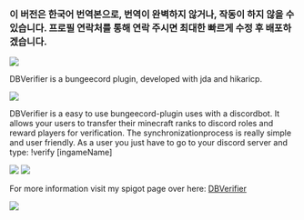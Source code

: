 ### 이 버전은 한국어 번역본으로, 번역이 완벽하지 않거나, 작동이 하지 않을 수 있습니다. 프로필 연락처를 통해 연락 주시면 최대한 빠르게 수정 후 배포하겠습니다.

![](https://proxy.spigotmc.org/35695e8fd3dbad1116bdac7e0546883090023f6c?url=https%3A%2F%2Fi.imgur.com%2FlKGBdR5.png)

DBVerifier is a bungeecord plugin, developed with jda and hikaricp.

![](https://proxy.spigotmc.org/647dd36bb92f3d0392bcca16556dce36c4cf45ac?url=https%3A%2F%2Fi.imgur.com%2Fi9OeR11.png)

DBVerifier is a easy to use bungeecord-plugin uses with a discordbot.
It allows your users to transfer their minecraft ranks to discord roles and reward players for verification.
The synchronizationprocess is really simple and user friendly. As a user you just have to go to your discord server and type: !verify [ingameName]

![](https://www.spigotmc.org/attachments/screenshot_36-png.463913/)
![](https://www.spigotmc.org/attachments/screenshot_34-png.463904/)

For more information visit my spigot page over here: [DBVerifier](https://www.spigotmc.org/resources/dbverifier-bungeecord-discord-verify-plugin.72232/)

![](https://bstats.org/signatures/bungeecord/DiscordBotBungee.svg)
